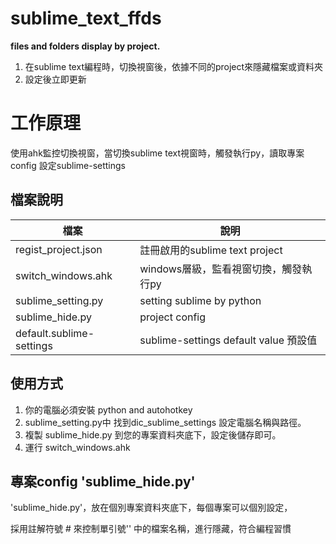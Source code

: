 # sublime_text_ffds
**files and folders display by project.**

1. 在sublime text編程時，切換視窗後，依據不同的project來隱藏檔案或資料夾
2. 設定後立即更新

# 工作原理
使用ahk監控切換視窗，當切換sublime text視窗時，觸發執行py，讀取專案config 設定sublime-settings

## 檔案說明

|檔案|說明|
|--|--|
|regist_project.json      | 註冊啟用的sublime text project        |
|switch_windows.ahk       | windows層級，監看視窗切換，觸發執行py   |
|sublime_setting.py       | setting sublime by python             |
|sublime_hide.py          | project config                        |
|default.sublime-settings | sublime-settings default value 預設值 |

## 使用方式
1. 你的電腦必須安裝 python and autohotkey
2. sublime_setting.py中 找到dic_sublime_settings 設定電腦名稱與路徑。
3. 複製 sublime_hide.py 到您的專案資料夾底下，設定後儲存即可。
4. 運行 switch_windows.ahk

## 專案config 'sublime_hide.py'

'sublime_hide.py'，放在個別專案資料夾底下，每個專案可以個別設定，

採用註解符號 # 來控制單引號'' 中的檔案名稱，進行隱藏，符合編程習慣


